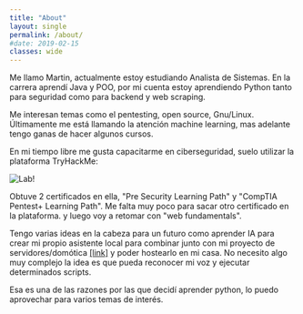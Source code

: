 ```yaml
---
title: "About"
layout: single
permalink: /about/
#date: 2019-02-15
classes: wide
---
```


Me llamo Martin, actualmente estoy estudiando Analista de Sistemas. En la carrera aprendí Java y POO, por mi cuenta estoy aprendiendo Python tanto para seguridad como para backend y web scraping. 


Me interesan temas como el pentesting, open source, Gnu/Linux. Últimamente me está llamando la atención machine learning, 
mas adelante tengo ganas de hacer algunos cursos.


En mi tiempo libre me gusta capacitarme en ciberseguridad, suelo utilizar la plataforma TryHackMe:


![Lab!](https://tryhackme-badges.s3.amazonaws.com/UserN4me.png)


Obtuve 2 certificados en ella, "Pre Security Learning Path" y "CompTIA Pentest+ Learning Path". Me falta muy poco para sacar otro certificado en la plataforma.
 y luego voy a retomar con "web fundamentals".


Tengo varias ideas en la cabeza para un futuro como aprender IA para crear mi propio asistente local para combinar junto con mi proyecto de servidores/domótica [[link]](/proyectos/)
 y poder hostearlo en mi casa. 
No necesito algo muy complejo la idea es que pueda reconocer mi voz y ejecutar determinados scripts. 

Esa es una de las razones por las que decidí aprender python, lo puedo aprovechar para varios temas de interés.

